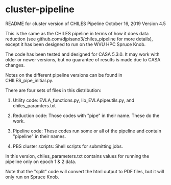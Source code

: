 # cluster-pipeline
README for cluster version of CHILES Pipeline
October 16, 2019
Version 4.5

This is the same as the CHILES pipeline in terms of how it does data reduction 
(see github.com/djpisano3/chiles_pipeline for more details), except it has 
been designed to run on the WVU HPC Spruce Knob.  

The code has been tested and designed for CASA 5.3.0.  It may work with 
older or newer versions, but no guarantee of results is made due to 
CASA changes.

Notes on the different pipeline versions can be found in CHILES_pipe_initial.py.

There are four sets of files in this distribution:

1) Utility code: EVLA_functions.py, lib_EVLApipeutils.py, and chiles_paramters.txt

2) Reduction code: Those codes with "pipe" in their name.  These do the work.

3) Pipeline code:  These codes run some or all of the pipeline and contain "pipeline" in their names.

4) PBS cluster scripts:  Shell scripts for submitting jobs.

In this version, chiles_parameters.txt contains values for running the pipeline
only on epoch 1 & 2 data.  

Note that the "split" code will convert the html output to PDF files, but it will only run on Spruce Knob.  
